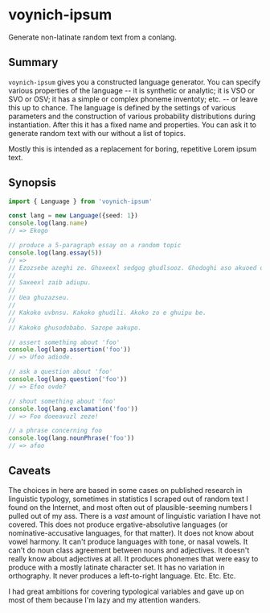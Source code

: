 # voynich-ipsum
Generate non-latinate random text from a conlang.

## Summary

`voynich-ipsum` gives you a constructed language generator. You can specify various properties of the language -- it is synthetic
or analytic; it is VSO or SVO or OSV; it has a simple or complex phoneme inventoty; etc. -- or leave this up to chance. The language
is defined by the settings of various parameters and the construction of various probability distributions during instantiation. After
this it has a fixed name and properties. You can ask it to generate random text with our without a list of topics.

Mostly this is intended as a replacement for boring, repetitive Lorem ipsum text.

## Synopsis

```typescript
import { Language } from 'voynich-ipsum'

const lang = new Language({seed: 1})
console.log(lang.name)
// => Ekogo

// produce a 5-paragraph essay on a random topic
console.log(lang.essay(5))
// => 
// Ezozsebe azeghi ze. Ghoxeexl sedgog ghudlsooz. Ghodoghi aso akuoed do buoghupe.
//
// Saxeexl zaib adiupu.
//
// Uea ghuzazseu.
//
// Kakoko uvbnsu. Kakoko ghudili. Akoko zo e ghuipu be.
//
// Kakoko ghusodobabo. Sazope aakupo.

// assert something about 'foo'
console.log(lang.assertion('foo'))
// => Ufoo adiode.

// ask a question about 'foo'
console.log(lang.question('foo'))
// => Efoo ovde?

// shout something about 'foo'
console.log(lang.exclamation('foo'))
// => Foo doeeavuzl zeze!

// a phrase concerning foo
console.log(lang.nounPhrase('foo'))
// => afoo
```

## Caveats

The choices in here are based in some cases on published research in linguistic typology, sometimes in statistics I scraped out of
random text I found on the Internet, and most often out of plausible-seeming numbers I pulled out of my ass. There is a *vast* amount
of linguistic variation I have not covered. This does not produce ergative-absolutive languages (or nominative-accusative languages,
for that matter). It does not know about vowel harmony. It can't produce languages with tone, or nasal vowels. It can't do noun class
agreement between nouns and adjectives. It doesn't really know about adjectives at all. It produces phonemes that were easy to produce
with a mostly latinate character set. It has no variation in orthography. It never produces a left-to-right language. Etc. Etc. Etc.

I had great ambitions for covering typological variables and gave up on most of them because I'm lazy and my attention wanders.